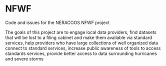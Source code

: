 # NFWF
Code and issues for the NERACOOS NFWF project

The goals of this project are to engage local data providers, find datasets that will be lost to a filing cabinet and make them available via standard services, help providers who have large collections of well organized data connect to standard services, increase public awareness of tools to access standards services, provide better access to data surrounding hurricanes and severe storms
